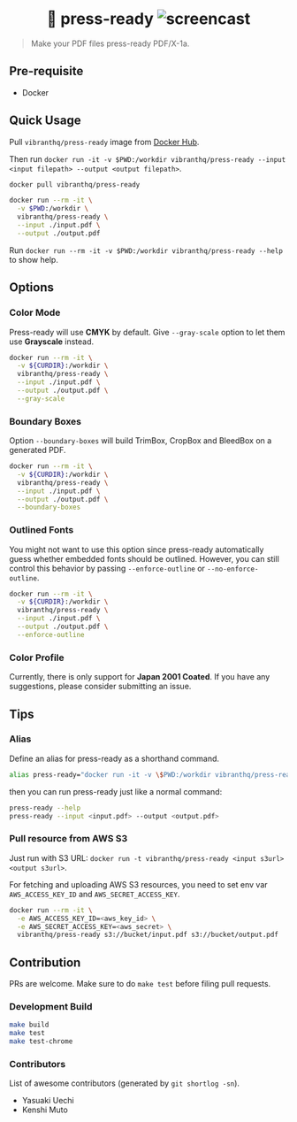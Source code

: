 <h1 align="center">
  🚀 press-ready
  <img alt="screencast" src="https://github.com/vibranthq/press-ready/blob/master/.readme/screencast.gif?raw=true">
</h1>

> Make your PDF files press-ready PDF/X-1a.

## Pre-requisite

- Docker

## Quick Usage

Pull `vibranthq/press-ready` image from [Docker Hub](https://hub.docker.com/r/vibranthq/press-ready/).

Then run `docker run -it -v $PWD:/workdir vibranthq/press-ready --input <input filepath> --output <output filepath>`.

```bash
docker pull vibranthq/press-ready

docker run --rm -it \
  -v $PWD:/workdir \
  vibranthq/press-ready \
  --input ./input.pdf \
  --output ./output.pdf
```

Run `docker run --rm -it -v $PWD:/workdir vibranthq/press-ready --help` to show help.

## Options

### Color Mode

Press-ready will use **CMYK** by default. Give `--gray-scale` option to let them use **Grayscale** instead.

```bash
docker run --rm -it \
  -v ${CURDIR}:/workdir \
  vibranthq/press-ready \
  --input ./input.pdf \
  --output ./output.pdf \
  --gray-scale
```

### Boundary Boxes

Option `--boundary-boxes` will build TrimBox, CropBox and BleedBox on a generated PDF.

```bash
docker run --rm -it \
  -v ${CURDIR}:/workdir \
  vibranthq/press-ready \
  --input ./input.pdf \
  --output ./output.pdf \
  --boundary-boxes
```

### Outlined Fonts

You might not want to use this option since press-ready automatically guess whether embedded fonts should be outlined.
However, you can still control this behavior by passing `--enforce-outline` or `--no-enforce-outline`.

```bash
docker run --rm -it \
  -v ${CURDIR}:/workdir \
  vibranthq/press-ready \
  --input ./input.pdf \
  --output ./output.pdf \
  --enforce-outline
```

### Color Profile

Currently, there is only support for **Japan 2001 Coated**. If you have any suggestions, please consider submitting an issue.

## Tips

### Alias

Define an alias for press-ready as a shorthand command.

```bash
alias press-ready="docker run -it -v \$PWD:/workdir vibranthq/press-ready"
```

then you can run press-ready just like a normal command:

```bash
press-ready --help
press-ready --input <input.pdf> --output <output.pdf>
```

### Pull resource from AWS S3

Just run with S3 URL: `docker run -t vibranthq/press-ready <input s3url> <output s3url>`.

For fetching and uploading AWS S3 resources, you need to set env var `AWS_ACCESS_KEY_ID` and `AWS_SECRET_ACCESS_KEY`.

```bash
docker run --rm -it \
  -e AWS_ACCESS_KEY_ID=<aws_key_id> \
  -e AWS_SECRET_ACCESS_KEY=<aws_secret> \
  vibranthq/press-ready s3://bucket/input.pdf s3://bucket/output.pdf
```

## Contribution

PRs are welcome. Make sure to do `make test` before filing pull requests.

### Development Build

```bash
make build
make test
make test-chrome
```

### Contributors

List of awesome contributors (generated by `git shortlog -sn`).

- Yasuaki Uechi
- Kenshi Muto
